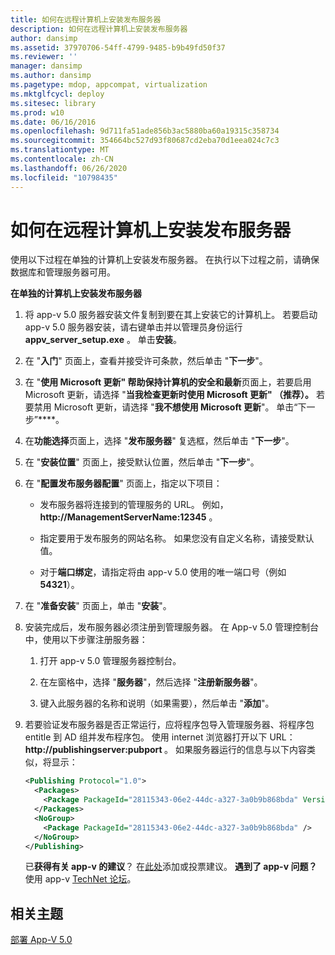 ```yaml
---
title: 如何在远程计算机上安装发布服务器
description: 如何在远程计算机上安装发布服务器
author: dansimp
ms.assetid: 37970706-54ff-4799-9485-b9b49fd50f37
ms.reviewer: ''
manager: dansimp
ms.author: dansimp
ms.pagetype: mdop, appcompat, virtualization
ms.mktglfcycl: deploy
ms.sitesec: library
ms.prod: w10
ms.date: 06/16/2016
ms.openlocfilehash: 9d711fa51ade856b3ac5880ba60a19315c358734
ms.sourcegitcommit: 354664bc527d93f80687cd2eba70d1eea024c7c3
ms.translationtype: MT
ms.contentlocale: zh-CN
ms.lasthandoff: 06/26/2020
ms.locfileid: "10798435"
---
```

# 如何在远程计算机上安装发布服务器


使用以下过程在单独的计算机上安装发布服务器。 在执行以下过程之前，请确保数据库和管理服务器可用。

**在单独的计算机上安装发布服务器**

1. 将 app-v 5.0 服务器安装文件复制到要在其上安装它的计算机上。 若要启动 app-v 5.0 服务器安装，请右键单击并以管理员身份运行**appv\_server\_setup.exe** 。 单击**安装**。

2. 在 "**入门**" 页面上，查看并接受许可条款，然后单击 "**下一步**"。

3. 在 "**使用 Microsoft 更新" 帮助保持计算机的安全和最新**页面上，若要启用 Microsoft 更新，请选择 "**当我检查更新时使用 Microsoft 更新" （推荐）。** 若要禁用 Microsoft 更新，请选择 "**我不想使用 Microsoft 更新**"。 单击“下一步”****。

4. 在**功能选择**页面上，选择 "**发布服务器**" 复选框，然后单击 "**下一步**"。

5. 在 "**安装位置**" 页面上，接受默认位置，然后单击 "**下一步**"。

6. 在 "**配置发布服务器配置**" 页面上，指定以下项目：

   -   发布服务器将连接到的管理服务的 URL。 例如， **http://ManagementServerName:12345** 。

   -   指定要用于发布服务的网站名称。 如果您没有自定义名称，请接受默认值。

   -   对于**端口绑定**，请指定将由 app-v 5.0 使用的唯一端口号（例如**54321**）。

7. 在 "**准备安装**" 页面上，单击 "**安装**"。

8. 安装完成后，发布服务器必须注册到管理服务器。 在 App-v 5.0 管理控制台中，使用以下步骤注册服务器：

   1.  打开 app-v 5.0 管理服务器控制台。

   2.  在左窗格中，选择 "**服务器**"，然后选择 "**注册新服务器**"。

   3.  键入此服务器的名称和说明（如果需要），然后单击 "**添加**"。

9. 若要验证发布服务器是否正常运行，应将程序包导入管理服务器、将程序包 entitle 到 AD 组并发布程序包。 使用 internet 浏览器打开以下 URL： <strong> http://publishingserver:pubport </strong> 。 如果服务器运行的信息与以下内容类似，将显示：

   ```xml
   <Publishing Protocol="1.0">
     <Packages>
       <Package PackageId="28115343-06e2-44dc-a327-3a0b9b868bda" VersionId="5d03c08f-51dc-4026-8cf9-15ebe3d65a72" PackageUrl="\\server\share\file.appv" />
     </Packages>
     <NoGroup>
       <Package PackageId="28115343-06e2-44dc-a327-3a0b9b868bda" />
     </NoGroup>
   </Publishing>
   ```

   已**获得有关 app-v 的建议**？ 在[此处](http://appv.uservoice.com/forums/280448-microsoft-application-virtualization)添加或投票建议。 **遇到了 app-v 问题？** 使用 app-v [TechNet 论坛](https://social.technet.microsoft.com/Forums/home?forum=mdopappv)。

## 相关主题


[部署 App-V 5.0](deploying-app-v-50.md)

 

 





